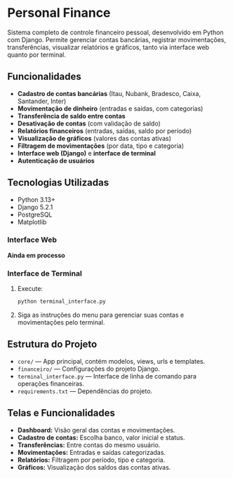 # Personal Finance

Sistema completo de controle financeiro pessoal, desenvolvido em Python com Django. Permite gerenciar contas bancárias, registrar movimentações, transferências, visualizar relatórios e gráficos, tanto via interface web quanto por terminal.

## Funcionalidades

- **Cadastro de contas bancárias** (Itau, Nubank, Bradesco, Caixa, Santander, Inter)
- **Movimentação de dinheiro** (entradas e saídas, com categorias)
- **Transferência de saldo entre contas**
- **Desativação de contas** (com validação de saldo)
- **Relatórios financeiros** (entradas, saídas, saldo por período)
- **Visualização de gráficos** (valores das contas ativas)
- **Filtragem de movimentações** (por data, tipo e categoria)
- **Interface web (Django)** e **interface de terminal**
- **Autenticação de usuários**

## Tecnologias Utilizadas

- Python 3.13+
- Django 5.2.1
- PostgreSQL
- Matplotlib

### Interface Web

**Ainda em processo**

### Interface de Terminal

1. Execute:
   ```bash
   python terminal_interface.py
   ```
2. Siga as instruções do menu para gerenciar suas contas e movimentações pelo terminal.

## Estrutura do Projeto

- `core/` — App principal, contém modelos, views, urls e templates.
- `financeiro/` — Configurações do projeto Django.
- `terminal_interface.py` — Interface de linha de comando para operações financeiras.
- `requirements.txt` — Dependências do projeto.

## Telas e Funcionalidades

- **Dashboard:** Visão geral das contas e movimentações.
- **Cadastro de contas:** Escolha banco, valor inicial e status.
- **Transferências:** Entre contas do mesmo usuário.
- **Movimentações:** Entradas e saídas categorizadas.
- **Relatórios:** Filtragem por período, tipo e categoria.
- **Gráficos:** Visualização dos saldos das contas ativas.
